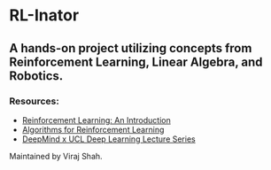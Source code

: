 # RL-Inator
## A hands-on project utilizing concepts from Reinforcement Learning, Linear Algebra, and Robotics.

### Resources:
- [Reinforcement Learning: An Introduction](https://web.stanford.edu/class/psych209/Readings/SuttonBartoIPRLBook2ndEd.pdf)
- [Algorithms for Reinforcement Learning](https://sites.ualberta.ca/~szepesva/papers/RLAlgsInMDPs.pdf)
- [DeepMind x UCL Deep Learning Lecture Series](https://www.youtube.com/playlist?list=PLqYmG7hTraZDVH599EItlEWsUOsJbAodm)

Maintained by Viraj Shah.
